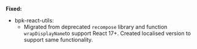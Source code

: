 **Fixed:**

- bpk-react-utils:
  - Migrated from deprecated `recompose` library and function `wrapDisplayName`to support React 17+. Created localised version to support same functionality.